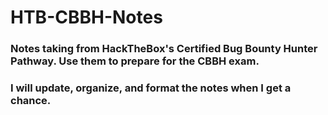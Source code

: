 # HTB-CBBH-Notes
### Notes taking from HackTheBox's Certified Bug Bounty Hunter Pathway. Use them to prepare for the CBBH exam. 
### I will update, organize, and format the notes when I get a chance. 
